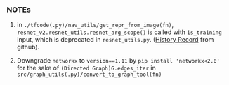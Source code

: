 ### NOTEs
1. in `./tfcode(.py)/nav_utils/get_repr_from_image(fn)`, `resnet_v2.resnet_utils.resnet_arg_scope()` is called with `is_training` input, which is deprecated in `resnet_utils.py`. ([History Record](https://github.com/tensorflow/tensorflow/commit/fa7f79541d1ba1fa6f54ea3474cbf3ce1411bfb4#diff-9635628970d153506deb3602e4e7c565) from github).

2. Downgrade `networkx` to `version==1.11` by `pip install 'networkx<2.0'` for the sake of `(Directed Graph)G.edges_iter` in `src/graph_utils(.py)/convert_to_graph_tool(fn)` 